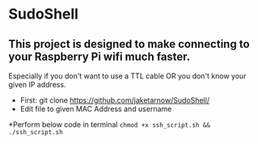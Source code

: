 # SudoShell

## This project is designed to make connecting to your Raspberry Pi wifi much faster.
Especially if you don't want to use a TTL cable OR you don't know your given IP address. 

* First: git clone https://github.com/jaketarnow/SudoShell/
* Edit file to given MAC Address and username

*Perform below code in terminal
```chmod +x ssh_script.sh && ./ssh_script.sh```
